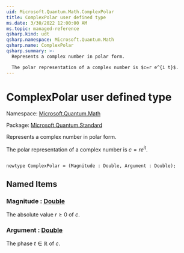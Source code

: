 ```yaml
---
uid: Microsoft.Quantum.Math.ComplexPolar
title: ComplexPolar user defined type
ms.date: 3/30/2022 12:00:00 AM
ms.topic: managed-reference
qsharp.kind: udt
qsharp.namespace: Microsoft.Quantum.Math
qsharp.name: ComplexPolar
qsharp.summary: >-
  Represents a complex number in polar form.

  The polar representation of a complex number is $c=r e^{i t}$.
---
```


# ComplexPolar user defined type

Namespace: [Microsoft.Quantum.Math](xref:Microsoft.Quantum.Math)

Package: [Microsoft.Quantum.Standard](https://nuget.org/packages/Microsoft.Quantum.Standard)


Represents a complex number in polar form.The polar representation of a complex number is $c=r e^{i t}$.

```qsharp

newtype ComplexPolar = (Magnitude : Double, Argument : Double);
```



## Named Items

### Magnitude : [Double](xref:microsoft.quantum.qsharp.valueliterals#double-literals)

The absolute value $r \ge 0$ of $c$.
### Argument : [Double](xref:microsoft.quantum.qsharp.valueliterals#double-literals)

The phase $t \in \mathbb R$ of $c$.